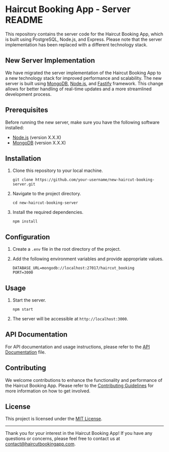 # Haircut Booking App - Server README

This repository contains the server code for the Haircut Booking App, which is built using PostgreSQL, Node.js, and Express. Please note that the server implementation has been replaced with a different technology stack. 

## New Server Implementation

We have migrated the server implementation of the Haircut Booking App to a new technology stack for improved performance and scalability. The new server is built using [MongoDB](https://www.mongodb.com/), [Node.js](https://nodejs.org/), and [Fastify](https://www.fastify.io/) framework. This change allows for better handling of real-time updates and a more streamlined development process.

## Prerequisites

Before running the new server, make sure you have the following software installed:

- [Node.js](https://nodejs.org/) (version X.X.X)
- [MongoDB](https://www.mongodb.com/) (version X.X.X)

## Installation

1. Clone this repository to your local machine.
   
   ```
   git clone https://github.com/your-username/new-haircut-booking-server.git
   ```

2. Navigate to the project directory.
   
   ```
   cd new-haircut-booking-server
   ```

3. Install the required dependencies.
   
   ```
   npm install
   ```

## Configuration

1. Create a `.env` file in the root directory of the project.

2. Add the following environment variables and provide appropriate values.

   ```
   DATABASE_URL=mongodb://localhost:27017/haircut_booking
   PORT=3000
   ```

## Usage

1. Start the server.
   
   ```
   npm start
   ```

2. The server will be accessible at `http://localhost:3000`.

## API Documentation

For API documentation and usage instructions, please refer to the [API Documentation](api-documentation.md) file.

## Contributing

We welcome contributions to enhance the functionality and performance of the Haircut Booking App. Please refer to the [Contributing Guidelines](CONTRIBUTING.md) for more information on how to get involved.

## License

This project is licensed under the [MIT License](LICENSE).

---

Thank you for your interest in the Haircut Booking App! If you have any questions or concerns, please feel free to contact us at [contact@haircutbookingapp.com](mailto:contact@haircutbookingapp.com).
